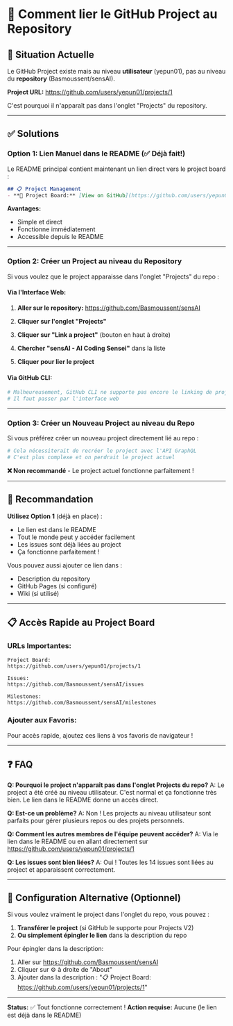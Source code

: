 # 🔗 Comment lier le GitHub Project au Repository

## 📍 Situation Actuelle

Le GitHub Project existe mais au niveau **utilisateur** (yepun01), pas au niveau du **repository** (Basmoussent/sensAI).

**Project URL:** https://github.com/users/yepun01/projects/1

C'est pourquoi il n'apparaît pas dans l'onglet "Projects" du repository.

---

## ✅ Solutions

### Option 1: Lien Manuel dans le README (✅ Déjà fait!)

Le README principal contient maintenant un lien direct vers le project board :
```markdown
## 📋 Project Management
- **🎯 Project Board:** [View on GitHub](https://github.com/users/yepun01/projects/1)
```

**Avantages:**
- Simple et direct
- Fonctionne immédiatement
- Accessible depuis le README

---

### Option 2: Créer un Project au niveau du Repository

Si vous voulez que le project apparaisse dans l'onglet "Projects" du repo :

#### Via l'Interface Web:

1. **Aller sur le repository:**
   https://github.com/Basmoussent/sensAI

2. **Cliquer sur l'onglet "Projects"**

3. **Cliquer sur "Link a project"** (bouton en haut à droite)

4. **Chercher "sensAI - AI Coding Sensei"** dans la liste

5. **Cliquer pour lier le project**

#### Via GitHub CLI:

```bash
# Malheureusement, GitHub CLI ne supporte pas encore le linking de projects V2
# Il faut passer par l'interface web
```

---

### Option 3: Créer un Nouveau Project au niveau du Repo

Si vous préférez créer un nouveau project directement lié au repo :

```bash
# Cela nécessiterait de recréer le project avec l'API GraphQL
# C'est plus complexe et on perdrait le project actuel
```

**❌ Non recommandé** - Le project actuel fonctionne parfaitement !

---

## 🎯 Recommandation

**Utilisez Option 1** (déjà en place) :
- Le lien est dans le README
- Tout le monde peut y accéder facilement
- Les issues sont déjà liées au project
- Ça fonctionne parfaitement !

Vous pouvez aussi ajouter ce lien dans :
- Description du repository
- GitHub Pages (si configuré)
- Wiki (si utilisé)

---

## 📋 Accès Rapide au Project Board

### URLs Importantes:

```
Project Board:
https://github.com/users/yepun01/projects/1

Issues:
https://github.com/Basmoussent/sensAI/issues

Milestones:
https://github.com/Basmoussent/sensAI/milestones
```

### Ajouter aux Favoris:

Pour accès rapide, ajoutez ces liens à vos favoris de navigateur !

---

## ❓ FAQ

**Q: Pourquoi le project n'apparaît pas dans l'onglet Projects du repo?**
A: Le project a été créé au niveau utilisateur. C'est normal et ça fonctionne très bien. Le lien dans le README donne un accès direct.

**Q: Est-ce un problème?**
A: Non ! Les projects au niveau utilisateur sont parfaits pour gérer plusieurs repos ou des projets personnels.

**Q: Comment les autres membres de l'équipe peuvent accéder?**
A: Via le lien dans le README ou en allant directement sur https://github.com/users/yepun01/projects/1

**Q: Les issues sont bien liées?**
A: Oui ! Toutes les 14 issues sont liées au project et apparaissent correctement.

---

## 🔧 Configuration Alternative (Optionnel)

Si vous voulez vraiment le project dans l'onglet du repo, vous pouvez :

1. **Transférer le project** (si GitHub le supporte pour Projects V2)
2. **Ou simplement épingler le lien** dans la description du repo

Pour épingler dans la description:
1. Aller sur https://github.com/Basmoussent/sensAI
2. Cliquer sur ⚙️ à droite de "About"
3. Ajouter dans la description : "📋 Project Board: https://github.com/users/yepun01/projects/1"

---

**Status:** ✅ Tout fonctionne correctement !
**Action requise:** Aucune (le lien est déjà dans le README)
